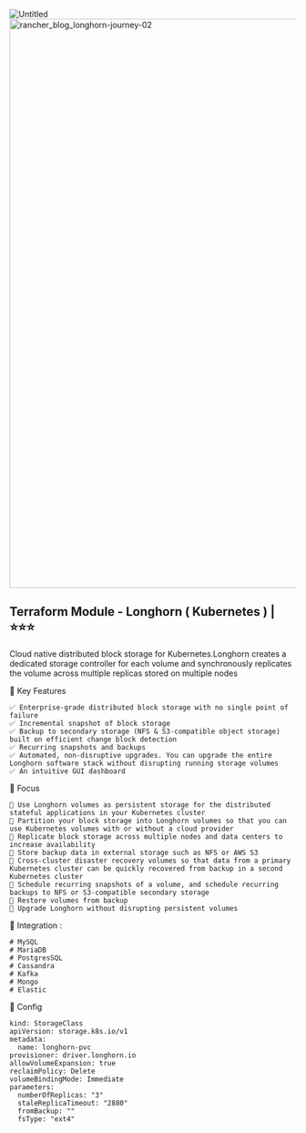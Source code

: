 ![Untitled](https://github.com/user-attachments/assets/cadd6297-d63d-47ba-ab91-a73aa3d5f63c)
<img width="1000" alt="rancher_blog_longhorn-journey-02" src="https://github.com/user-attachments/assets/7c98b9d1-2255-4d7d-8688-59435f17e990" />

## Terraform Module - Longhorn ( Kubernetes )   | ⭐⭐⭐
Cloud native distributed block storage for Kubernetes.Longhorn creates a dedicated storage controller for each volume and synchronously replicates the volume across multiple replicas stored on multiple nodes


🚀  Key Features
```
✅ Enterprise-grade distributed block storage with no single point of failure
✅ Incremental snapshot of block storage
✅ Backup to secondary storage (NFS & S3-compatible object storage) built on efficient change block detection
✅ Recurring snapshots and backups
✅ Automated, non-disruptive upgrades. You can upgrade the entire Longhorn software stack without disrupting running storage volumes
✅ An intuitive GUI dashboard
```


🎯 Focus
```
📃 Use Longhorn volumes as persistent storage for the distributed stateful applications in your Kubernetes cluster
📃 Partition your block storage into Longhorn volumes so that you can use Kubernetes volumes with or without a cloud provider
📃 Replicate block storage across multiple nodes and data centers to increase availability
📃 Store backup data in external storage such as NFS or AWS S3
📃 Cross-cluster disaster recovery volumes so that data from a primary Kubernetes cluster can be quickly recovered from backup in a second Kubernetes cluster
📃 Schedule recurring snapshots of a volume, and schedule recurring backups to NFS or S3-compatible secondary storage
📃 Restore volumes from backup
📃 Upgrade Longhorn without disrupting persistent volumes
```


🔨 Integration :
```
# MySQL
# MariaDB
# PostgresSQL
# Cassandra
# Kafka
# Mongo
# Elastic
```

🧩 Config 
```
kind: StorageClass
apiVersion: storage.k8s.io/v1
metadata:
  name: longhorn-pvc
provisioner: driver.longhorn.io
allowVolumeExpansion: true
reclaimPolicy: Delete
volumeBindingMode: Immediate
parameters:
  numberOfReplicas: "3"
  staleReplicaTimeout: "2880"
  fromBackup: ""
  fsType: "ext4"
```

